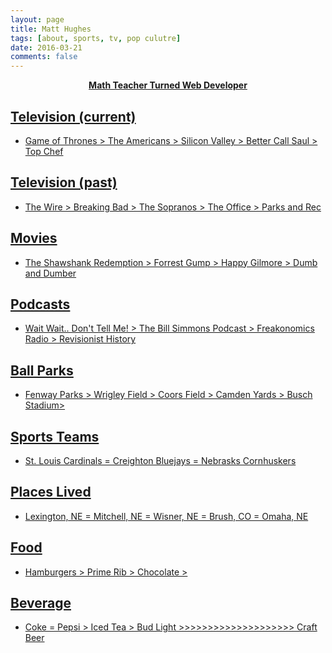 ```yaml
---
layout: page
title: Matt Hughes
tags: [about, sports, tv, pop culutre]
date: 2016-03-21
comments: false
---
```

    
<center><a href="http://taylantatli.github.io/Moon"><b>Math Teacher Turned Web Developer</b></center>

## Television (current)
* Game of Thrones > The Americans > Silicon Valley > Better Call Saul > Top Chef 

## Television (past)
* The Wire > Breaking Bad > The Sopranos > The Office > Parks and Rec

## Movies
* The Shawshank Redemption > Forrest Gump > Happy Gilmore > Dumb and Dumber 

## Podcasts
* Wait Wait.. Don't Tell Me! > The Bill Simmons Podcast > Freakonomics Radio > Revisionist History


## Ball Parks
* Fenway Parks > Wrigley Field > Coors Field > Camden Yards > Busch Stadium> 

## Sports Teams
* St. Louis Cardinals = Creighton Bluejays = Nebrasks Cornhuskers

## Places Lived
* Lexington, NE = Mitchell, NE = Wisner, NE = Brush, CO = Omaha, NE

## Food
* Hamburgers > Prime Rib > Chocolate > 

## Beverage
* Coke = Pepsi > Iced Tea > Bud Light >>>>>>>>>>>>>>>>>>>> Craft Beer

